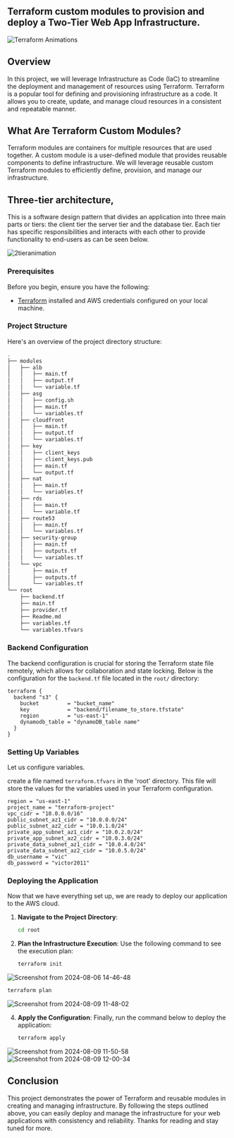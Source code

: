 ## Terraform custom modules to provision and deploy a Two-Tier Web App Infrastructure.

   ![Terraform Animations](terraform%20animations.gif)

## Overview
In this project, we will leverage Infrastructure as Code (IaC) to streamline the deployment and management of resources using Terraform. 
Terraform is a popular tool for defining and provisioning infrastructure as a code. It allows you to create, update, and manage cloud resources in a consistent and repeatable manner.

## What Are Terraform Custom Modules?
Terraform modules are containers for multiple resources that are used together. A custom module is a user-defined module that provides reusable components to define infrastructure.
We will leverage reusable custom Terraform modules to efficiently define, provision, and manage our infrastructure.

## Three-tier architecture, 
This is a software design pattern that divides an application into three main parts or tiers:
the client tier
the server tier
and the database tier.
Each tier has specific responsibilities and interacts with each other to provide functionality to end-users as can be seen below.

![2tieranimation](https://github.com/user-attachments/assets/8f6c603e-0335-4be9-af22-bb9205b530ca)

### Prerequisites

Before you begin, ensure you have the following:

- [Terraform](https://www.terraform.io/downloads.html) installed and AWS credentials configured on your local machine.

### Project Structure

Here's an overview of the project directory structure:
```bash
.
├── modules
│   ├── alb
│   │   ├── main.tf
│   │   ├── output.tf
│   │   └── variable.tf
│   ├── asg
│   │   ├── config.sh
│   │   ├── main.tf
│   │   └── variables.tf
│   ├── cloudfront
│   │   ├── main.tf
│   │   ├── output.tf
│   │   └── variables.tf
│   ├── key
│   │   ├── client_keys
│   │   ├── client_keys.pub
│   │   ├── main.tf
│   │   └── output.tf
│   ├── nat
│   │   ├── main.tf
│   │   └── variables.tf
│   ├── rds
│   │   ├── main.tf
│   │   └── variable.tf
│   ├── route53
│   │   ├── main.tf
│   │   └── variables.tf
│   ├── security-group
│   │   ├── main.tf
│   │   ├── outputs.tf
│   │   └── variables.tf
│   └── vpc
│       ├── main.tf
│       ├── outputs.tf
│       └── variables.tf
└── root
    ├── backend.tf
    ├── main.tf
    ├── provider.tf
    ├── Readme.md
    ├── variables.tf
    └── variables.tfvars

```
### Backend Configuration

The backend configuration is crucial for storing the Terraform state file remotely, which allows for collaboration and state locking. Below is the configuration for the `backend.tf` file located in the `root/` directory:

```hcl
terraform {
  backend "s3" {
    bucket         = "bucket_name"
    key            = "backend/filename_to_store.tfstate"
    region         = "us-east-1"
    dynamodb_table = "dynamoDB_table name"
  }
}
```

### Setting Up Variables

Let us configure variables.

create a file named `terraform.tfvars` in the 'root' directory. This file will store the values for the variables used in your Terraform configuration.

```
region = "us-east-1"
project_name = "terraform-project"
vpc_cidr = "10.0.0.0/16"
public_subnet_az1_cidr = "10.0.0.0/24"
public_subnet_az2_cidr = "10.0.1.0/24"
private_app_subnet_az1_cidr = "10.0.2.0/24"
private_app_subnet_az2_cidr = "10.0.3.0/24"
private_data_subnet_az1_cidr = "10.0.4.0/24"
private_data_subnet_az2_cidr = "10.0.5.0/24"
db_username = "vic"
db_password = "victor2011"
```

### Deploying the Application

Now that we have everything set up, we are ready to deploy our application to the AWS cloud.

1. **Navigate to the Project Directory**:
   ```bash
   cd root
   ```

2. **Plan the Infrastructure Execution**:
   Use the following command to see the execution plan:

   ```bash
   terraform init
   ```
  ![Screenshot from 2024-08-06 14-46-48](https://github.com/user-attachments/assets/00cce590-107f-467d-9d5a-36a8773ad299)
   
   ```bash
   terraform plan
   ```
  ![Screenshot from 2024-08-09 11-48-02](https://github.com/user-attachments/assets/8a3a7237-b98b-446d-841d-3c654f28e0d5)    
  
4. **Apply the Configuration**:
   Finally, run the command below to deploy the application:
   ```bash
   terraform apply
   ```
![Screenshot from 2024-08-09 11-50-58](https://github.com/user-attachments/assets/d708b42b-d2af-4884-bd11-597cf9d57c98)
![Screenshot from 2024-08-09 12-00-34](https://github.com/user-attachments/assets/eeb93219-a29e-49ea-ad8c-77f44ba7905a)

## Conclusion
This project demonstrates the power of Terraform and reusable modules in creating and managing infrastructure. By following the steps outlined above, you can easily deploy and manage the infrastructure for your web applications with consistency and reliability.
Thanks for reading and stay tuned for more.
```


